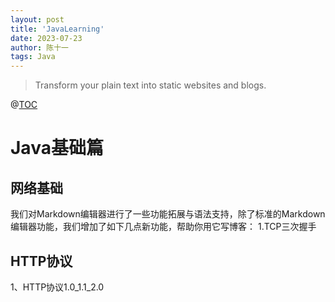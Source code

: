 ```yaml
---
layout: post
title: 'JavaLearning'
date: 2023-07-23
author: 陈十一
tags: Java
---
```


> Transform your plain text into static websites and blogs.

@[TOC](JavaLearning)

# Java基础篇
## 网络基础

我们对Markdown编辑器进行了一些功能拓展与语法支持，除了标准的Markdown编辑器功能，我们增加了如下几点新功能，帮助你用它写博客：
1.TCP三次握手

## HTTP协议
1、HTTP协议1.0_1.1_2.0
